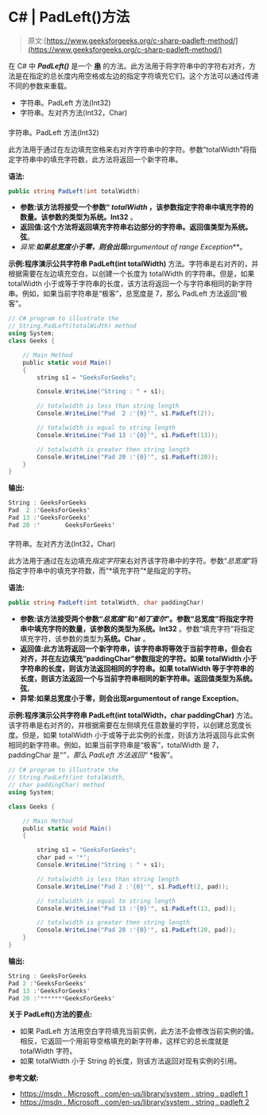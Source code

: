 # C# | PadLeft()方法

> 原文:[https://www.geeksforgeeks.org/c-sharp-padleft-method/](https://www.geeksforgeeks.org/c-sharp-padleft-method/)

在 C# 中 ***PadLeft()*** 是一个 **[串](https://www.geeksforgeeks.org/c-string/)** 的方法。此方法用于将字符串中的字符右对齐，方法是在指定的总长度内用空格或左边的指定字符填充它们。这个方法可以通过传递不同的参数来重载。

*   字符串。PadLeft 方法(Int32)
*   字符串。左对齐方法(Int32，Char)

#### 

字符串。PadLeft 方法(Int32)

此方法用于通过在左边填充空格来右对齐字符串中的字符。参数“totalWidth”将指定字符串中的填充字符数，此方法将返回一个新字符串。

**语法:**

```cs
public string PadLeft(int totalWidth)
```

*   **参数:**该方法将接受一个参数“ *totalWidth* ，该参数指定字符串中填充字符的数量。该参数的类型为**系统。Int32** 。
*   **返回值:**这个方法将返回填充字符串右边部分的字符串。返回值类型为**系统。弦**。
*   **异常:**如果总宽度小于零，则会出现***argumentout of range Exception***。

**示例:**程序演示**公共字符串 PadLeft(int totalWidth)** 方法。字符串是右对齐的，并根据需要在左边填充空白，以创建一个长度为 totalWidth 的字符串。但是，如果 totalWidth 小于或等于字符串的长度，该方法将返回一个与字符串相同的新字符串。例如，如果当前字符串是“极客”，总宽度是 7，那么 PadLeft 方法返回“极客”。

```cs
// C# program to illustrate the
// String.PadLeft(totalWidth) method
using System;
class Geeks {

    // Main Method
    public static void Main()
    {
        string s1 = "GeeksForGeeks";

        Console.WriteLine("String : " + s1);

        // totalwidth is less than string length
        Console.WriteLine("Pad  2 :'{0}'", s1.PadLeft(2));

        // totalwidth is equal to string length
        Console.WriteLine("Pad 13 :'{0}'", s1.PadLeft(13));

        // totalwidth is greater then string length
        Console.WriteLine("Pad 20 :'{0}'", s1.PadLeft(20));
    }
}
```

**输出:**

```cs
String : GeeksForGeeks
Pad  2 :'GeeksForGeeks'
Pad 13 :'GeeksForGeeks'
Pad 20 :'       GeeksForGeeks'

```

#### 

字符串。左对齐方法(Int32，Char)

此方法用于通过在左边填充*指定字符*来右对齐该字符串中的字符。参数“*总宽度*”将指定字符串中的填充字符数，而“*填充字符”*是指定的字符。

**语法:**

```cs
public string PadLeft(int totalWidth, char paddingChar)

```

*   **参数:**该方法接受两个参数“*总宽度*”和“*帕丁查尔*”。参数“总宽度”将指定字符串中填充字符的数量，该参数的类型为**系统。Int32** 。参数“填充字符”将指定填充字符，该参数的类型为**系统。Char** 。
*   **返回值:**此方法将返回一个新字符串，该字符串将等效于当前字符串，但会右对齐，并在左边填充“paddingChar”参数指定的字符。如果 totalWidth 小于字符串的长度，则该方法返回相同的字符串。如果 totalWidth 等于字符串的长度，则该方法返回一个与当前字符串相同的新字符串。返回值类型为**系统。弦**。
*   **异常:**如果总宽度小于零，则会出现**argumentout of range Exception**。

**示例:**程序演示**公共字符串 PadLeft(int totalWidth，char paddingChar)** 方法。该字符串是右对齐的，并根据需要在左侧填充任意数量的字符，以创建总宽度长度。但是，如果 totalWidth 小于或等于此实例的长度，则该方法将返回与此实例相同的新字符串。例如，如果当前字符串是“极客”，totalWidth 是 7，paddingChar 是“*”，那么 PadLeft 方法返回“* *极客”。

```cs
// C# program to illustrate the
// String.PadLeft(int totalWidth, 
// char paddingChar) method
using System;

class Geeks {

    // Main Method
    public static void Main()
    {

        string s1 = "GeeksForGeeks";
        char pad = '*';
        Console.WriteLine("String : " + s1);

        // totalwidth is less than string length
        Console.WriteLine("Pad 2 :'{0}'", s1.PadLeft(2, pad));

        // totalwidth is equal to string length
        Console.WriteLine("Pad 13 :'{0}'", s1.PadLeft(13, pad));

        // totalwidth is greater then string length
        Console.WriteLine("Pad 20 :'{0}'", s1.PadLeft(20, pad));
    }
}
```

**输出:**

```cs
String : GeeksForGeeks
Pad 2 :'GeeksForGeeks'
Pad 13 :'GeeksForGeeks'
Pad 20 :'*******GeeksForGeeks'

```

**关于 PadLeft()方法的要点:**

*   如果 PadLeft 方法用空白字符填充当前实例，此方法不会修改当前实例的值。相反，它返回一个用前导空格填充的新字符串，这样它的总长度就是 totalWidth 字符。
*   如果 totalWidth 小于 String 的长度，则该方法返回对现有实例的引用。

**参考文献:**

*   [https://msdn . Microsoft . com/en-us/library/system . string . padleft 1](https://msdn.microsoft.com/en-us/library/0zk6ydzx(v=vs.110).aspx)
*   [https://msdn . Microsoft . com/en-us/library/system . string . padleft 2](https://msdn.microsoft.com/en-us/library/92h5dc07%28v=vs.110%29.aspx?f=255&MSPPError=-2147217396)